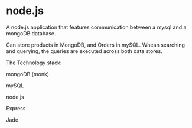 # node.js
A node.js application that features communication between a mysql and a mongoDB database.

Can store products in MongoDB, and Orders in mySQL. Whean searching and querying, the queries are executed across both data stores.

The Technology stack:

mongoDB (monk)

mySQL

node.js

Express

Jade

